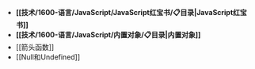 - **[[技术/1600-语言/JavaScript/JavaScript红宝书/📋目录|JavaScript红宝书]]**
- **[[技术/1600-语言/JavaScript/内置对象/📋目录|内置对象]]**
- [[箭头函数]]
- [[Null和Undefined]]
